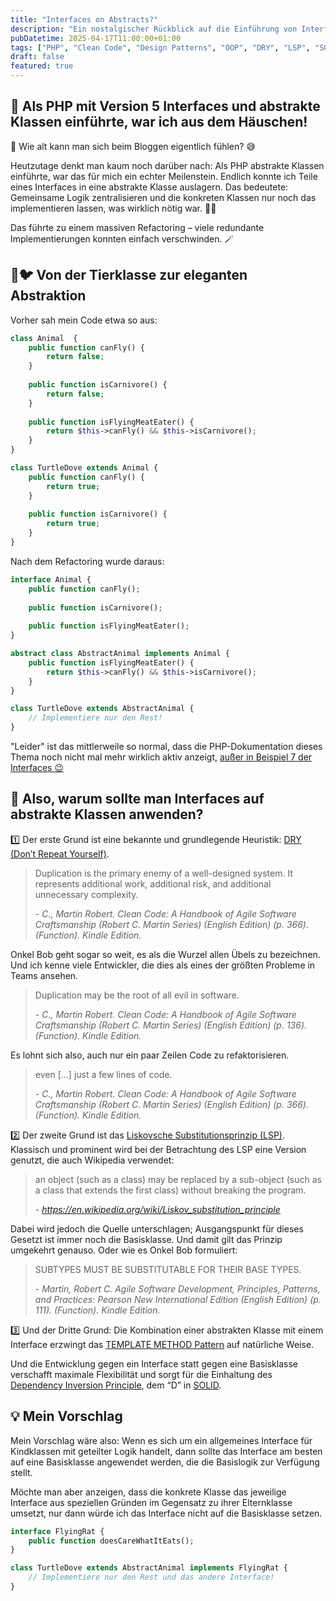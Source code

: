 ```yaml
---
title: "Interfaces on Abstracts?"
description: "Ein nostalgischer Rückblick auf die Einführung von Interfaces und abstrakten Klassen in PHP 5 und deren Einfluss auf sauberen Code, DRY-Prinzipien und das Liskovsche Substitutionsprinzip."
pubDatetime: 2025-04-17T11:00:00+01:00
tags: ["PHP", "Clean Code", "Design Patterns", "OOP", "DRY", "LSP", "SOLID", "Interfaces", "Abstracts"]
draft: false
featured: true
---
```


## 🎉 Als PHP mit Version 5 Interfaces und abstrakte Klassen einführte, war ich aus dem Häuschen!

🤔 Wie alt kann man sich beim Bloggen eigentlich fühlen? 😅

Heutzutage denkt man kaum noch darüber nach: Als PHP abstrakte Klassen einführte, war das für mich ein echter Meilenstein. Endlich konnte ich Teile eines Interfaces in eine abstrakte Klasse auslagern. Das bedeutete: Gemeinsame Logik zentralisieren und die konkreten Klassen nur noch das implementieren lassen, was wirklich nötig war. 🧹✨

Das führte zu einem massiven Refactoring – viele redundante Implementierungen konnten einfach verschwinden. 🪄

## 🐢🐦 Von der Tierklasse zur eleganten Abstraktion

Vorher sah mein Code etwa so aus:

```php
class Animal  {
    public function canFly() {
        return false;
    } 
    
    public function isCarnivore() {
        return false;
    }
    
    public function isFlyingMeatEater() {
        return $this->canFly() && $this->isCarnivore();
    }
} 

class TurtleDove extends Animal {
    public function canFly() {
        return true;
    } 
    
    public function isCarnivore() {
        return true;
    }    
} 
```

Nach dem Refactoring wurde daraus:

```php
interface Animal {
    public function canFly();
   
    public function isCarnivore();
    
    public function isFlyingMeatEater();
}

abstract class AbstractAnimal implements Animal {
    public function isFlyingMeatEater() {
        return $this->canFly() && $this->isCarnivore();
    }
} 

class TurtleDove extends AbstractAnimal {
    // Implementiere nur den Rest!
} 
```

"Leider" ist das mittlerweile so normal, dass die PHP-Dokumentation dieses Thema noch nicht mal mehr wirklich aktiv anzeigt, [außer in Beispiel 7 der Interfaces 😉](https://www.php.net/manual/en/language.oop5.interfaces.php#language.oop5.interfaces.examples.ex5) 

## 🤔 Also, warum sollte man Interfaces auf abstrakte Klassen anwenden?

1️⃣ Der erste Grund ist eine bekannte und grundlegende Heuristik: [DRY (Don’t Repeat Yourself)](https://en.wikipedia.org/wiki/Don%27t_repeat_yourself).

> Duplication is the primary enemy of a well-designed system. It represents additional work, additional risk, and additional unnecessary complexity.
>
> <cite>- C., Martin Robert. Clean Code: A Handbook of Agile Software Craftsmanship (Robert C. Martin Series) (English Edition) (p. 366). (Function). Kindle Edition.</cite>

Onkel Bob geht sogar so weit, es als die Wurzel allen Übels zu bezeichnen. Und ich kenne viele Entwickler, die dies als eines der größten Probleme in Teams ansehen.

> Duplication may be the root of all evil in software.
> 
> <cite>- C., Martin Robert. Clean Code: A Handbook of Agile Software Craftsmanship (Robert C. Martin Series) (English Edition) (p. 136). (Function). Kindle Edition.</cite>


Es lohnt sich also, auch nur ein paar Zeilen Code zu refaktorisieren.

> even [...] just a few lines of code.
> 
> <cite>- C., Martin Robert. Clean Code: A Handbook of Agile Software Craftsmanship (Robert C. Martin Series) (English Edition) (p. 366). (Function). Kindle Edition.</cite>

2️⃣ Der zweite Grund ist das [Liskovsche Substitutionsprinzip (LSP)](https://en.wikipedia.org/wiki/Liskov_substitution_principle). Klassisch und prominent wird bei der Betrachtung des LSP eine Version genutzt, die auch Wikipedia verwendet:

> an object (such as a class) may be replaced by a sub-object (such as a class that extends the first class) without breaking the program.
> 
> <cite>- https://en.wikipedia.org/wiki/Liskov_substitution_principle</cite>

Dabei wird jedoch die Quelle unterschlagen; Ausgangspunkt für dieses Gesetzt ist immer noch die Basisklasse. Und damit gilt das Prinzip umgekehrt genauso. 
Oder wie es Onkel Bob formuliert:

> SUBTYPES MUST BE SUBSTITUTABLE FOR THEIR BASE TYPES.
>
> <cite>- Martin, Robert C. Agile Software Development, Principles, Patterns, and Practices: Pearson New International Edition (English Edition) (p. 111). (Function). Kindle Edition.</cite>

3️⃣ Und der Dritte Grund: Die Kombination einer abstrakten Klasse mit einem Interface erzwingt das [TEMPLATE METHOD Pattern](https://en.wikipedia.org/wiki/Template_method_pattern) auf natürliche Weise.

Und die Entwicklung gegen ein Interface statt gegen eine Basisklasse verschafft maximale Flexibilität und sorgt für die Einhaltung des [Dependency Inversion Principle](https://en.wikipedia.org/wiki/Dependency_inversion_principle), dem “D” in [SOLID](https://ecommerce-developer.de/solid-refactoring-als-technischer-leiter-einer-agentur/). 

## 💡 Mein Vorschlag

Mein Vorschlag wäre also: Wenn es sich um ein allgemeines Interface für Kindklassen mit geteilter Logik handelt, dann sollte das Interface am besten auf eine Basisklasse angewendet werden, die die Basislogik zur Verfügung stellt.

Möchte man aber anzeigen, dass die konkrete Klasse das jeweilige Interface aus speziellen Gründen im Gegensatz zu ihrer Elternklasse umsetzt, nur dann würde ich das Interface nicht auf die Basisklasse setzen. 

```php
interface FlyingRat {
    public function doesCareWhatItEats();
}

class TurtleDove extends AbstractAnimal implements FlyingRat {
    // Implementiere nur den Rest und das andere Interface!
} 
```